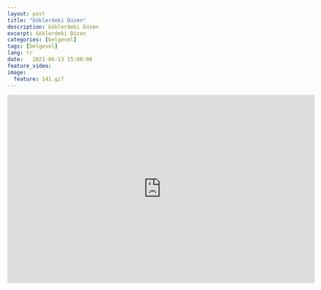 ```yaml
---
layout: post
title: "Göklerdeki Düzen"
description: Göklerdeki Düzen
excerpt: Göklerdeki Düzen
categories: [belgesel]
tags: [belgesel]
lang: tr
date:   2021-06-13 15:00:00
feature_video: 
image:
  feature: 141.gif
---
```




<div class="responsive-wrap">
<iframe src="https://mirrorace.org/m/embed/34qlu/" scrolling="no" frameborder="0" width="700" height="430" allowfullscreen="true" webkitallowfullscreen="true" mozallowfullscreen="true"></iframe></div>


